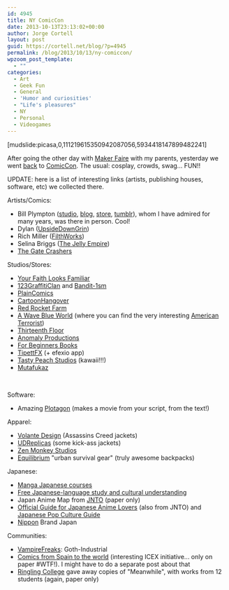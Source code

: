```yaml
---
id: 4945
title: NY ComicCon
date: 2013-10-13T23:13:02+00:00
author: Jorge Cortell
layout: post
guid: https://cortell.net/blog/?p=4945
permalink: /blog/2013/10/13/ny-comiccon/
wpzoom_post_template:
  - ""
categories:
  - Art
  - Geek Fun
  - General
  - 'Humor and curiosities'
  - "Life's pleasures"
  - NY
  - Personal
  - Videogames
---
```

[mudslide:picasa,0,111219615350942087056,5934418147899482241]

After going the other day with <a title="https://makerfaire.com/new-york-2013/" href="https://makerfaire.com/new-york-2013/" target="_blank">Maker Faire</a> with my parents, yesterday we went <a title="https://cortell.net/blog/?p=4357" href="https://cortell.net/blog/?p=4357" target="_blank">back</a> to <a title="https://www.newyorkcomiccon.com" href="https://www.newyorkcomiccon.com" target="_blank">ComicCon</a>. The usual: cosplay, crowds, swag... FUN!!

UPDATE: here is a list of interesting links (artists, publishing houses, software, etc) we collected there.

Artists/Comics:

  * Bill Plympton (<a title="https://plymptoons.com/" href="https://plymptoons.com/" target="_blank">studio</a>, <a title="https://scribblejunkies.blogspot.com/" href="https://scribblejunkies.blogspot.com/" target="_blank">blog</a>, <a title="https://www.plymptoonstore.com/" href="https://www.plymptoonstore.com/" target="_blank">store</a>, <a title="https://www.plymptoons.tumblr.com/" href="https://www.plymptoons.tumblr.com/" target="_blank">tumblr</a>), whom I have admired for many years, was there in person. Cool!
  * Dylan (<a title="https://upsidedowngrin.com/" href="https://upsidedowngrin.com/" target="_blank">UpsideDownGrin</a>)
  * Rich Miller (<a title="https://richmillerart.com/" href="https://richmillerart.com/" target="_blank">FilthWorks</a>)
  * Selina Briggs (<a title="https://www.thejellyempire.com/" href="https://www.thejellyempire.com/" target="_blank">The Jelly Empire</a>)
  * <a title="https://thegatecrashers.com/" href="https://thegatecrashers.com/" target="_blank">The Gate Crashers</a>

Studios/Stores:

  * <a title="https://www.yourfaithlooksfamiliar.com/" href="https://www.yourfaithlooksfamiliar.com/" target="_blank">Your Faith Looks Familiar</a>
  * <a title="https://www.123klan.com/" href="https://www.123klan.com/" target="_blank">123GraffitiClan</a> and <a title="https://bandit-1sm.com" href="https://bandit-1sm.com" target="_blank">Bandit-1sm</a>
  * <a title="https://www.plaincomics.com/" href="https://www.plaincomics.com/" target="_blank">PlainComics</a>
  * <a title="https://cartoonhangover.com/warrior/" href="https://cartoonhangover.com/warrior/" target="_blank">CartoonHangover</a>
  * <a title="https://www.redrocketfarm.com/" href="https://www.redrocketfarm.com/" target="_blank">Red Rocket Farm</a>
  * <a title="https://awaveblueworld.com/" href="https://awaveblueworld.com/" target="_blank">A Wave Blue World</a> (where you can find the very interesting <a title="https://awaveblueworld.com/american-terrorist/" href="https://awaveblueworld.com/american-terrorist/" target="_blank">American Terrorist</a>)
  * <a title="https://thirteenthfloor.us/" href="https://thirteenthfloor.us/" target="_blank">Thirteenth Floor</a>
  * <a title="https://www.experienceanomaly.com/anomaly-productions/" href="https://www.experienceanomaly.com/anomaly-productions/" target="_blank">Anomaly Productions</a>
  * <a title="https://www.forbeginnersbooks.com/" href="https://www.forbeginnersbooks.com/" target="_blank">For Beginners Books</a>
  * <a title="https://www.youtube.com/user/tippettfx" href="https://www.youtube.com/user/tippettfx" target="_blank">TipettFX</a> (+ efexio app)
  * <a title="https://tastypeachstudios.com/" href="https://tastypeachstudios.com/" target="_blank">Tasty Peach Studios</a> (kawaii!!!)
  * <a title="https://www.mutafukaz.com/en/accueil.html" href="https://www.mutafukaz.com/en/accueil.html" target="_blank">Mutafukaz</a>

&nbsp;

Software:

  * Amazing <a title="https://plotagon.com/" href="https://plotagon.com/" target="_blank">Plotagon</a> (makes a movie from your script, from the text!)

Apparel:

  * <a title="https://www.volantedesign.us/" href="https://www.volantedesign.us/" target="_blank">Volante Design</a> (Assassins Creed jackets)
  * <a title="https://udreplicas.com/" href="https://udreplicas.com/" target="_blank">UDReplicas</a> (some kick-ass jackets)
  * <a title="https://zenmonkeystudios.com/" href="https://zenmonkeystudios.com/" target="_blank">Zen Monkey Studios</a>
  * <a title="https://www.equnit.com/equilibrium/" href="https://www.equnit.com/equilibrium/" target="_blank">Equilibrium</a> "urban survival gear" (truly awesome backpacks)

Japanese:

  * <a title="https://manga-de.com/index.php" href="https://manga-de.com/index.php" target="_blank">Manga Japanese courses</a> 
  * <a title="https://www.erin.ne.jp/" href="https://www.erin.ne.jp/" target="_blank">Free Japanese-language study and cultural understanding</a>
  * Japan Anime Map from <a title="https://www.jnto.go.jp/" href="https://www.jnto.go.jp/" target="_blank">JNTO</a> (paper only)
  * <a title="https://otakumode.com/sp/visit_japan" href="https://otakumode.com/sp/visit_japan" target="_blank">Official Guide for Japanese Anime Lovers</a> (also from JNTO) and <a title="https://japantravelinfo.com/popculture/" href="https://japantravelinfo.com/popculture/" target="_blank">Japanese Pop Culture Guide</a>
  * <a title="https://www.heibonsha.co.jp/nippon/nippon-e.html" href="https://www.heibonsha.co.jp/nippon/nippon-e.html" target="_blank">Nippon</a> Brand Japan

Communities:

  * <a title="https://vampirefreaks.com/" href="https://vampirefreaks.com/" target="_blank">VampireFreaks</a>: Goth-Industrial
  * <a title="https://www.icex.es/icex/cda/controller/pageICEX/0,6558,5518394_5519002_5630587_4685173_Todos%252BPrioritarios_-1_p5762650,00.html?estado=3" href="https://www.icex.es/icex/cda/controller/pageICEX/0,6558,5518394_5519002_5630587_4685173_Todos%252BPrioritarios_-1_p5762650,00.html?estado=3" target="_blank">Comics from Spain to the world</a> (interesting ICEX initiative... only on paper #WTF!). I might have to do a separate post about that
  * <a title="https://www.ringling.edu/" href="https://www.ringling.edu/" target="_blank">Ringling College</a> gave away copies of "Meanwhile", with works from 12 students (again, paper only)